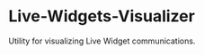 Live-Widgets-Visualizer
=======================

Utility for visualizing Live Widget communications.
